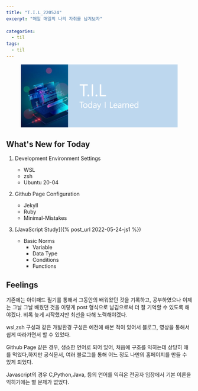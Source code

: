 ```yaml
---
title: "T.I.L_220524"
excerpt: "매일 매일의 나의 자취를 남겨보자"

categories:
  - til
tags:
  - til
---
```

<figure>
    <img src="/assets/images/til_image.png">
</figure>

## What's New for Today
1. Development Environment Settings
    - WSL
    - zsh
    - Ubuntu 20-04

2. Github Page Configuration
    - Jekyll
    - Ruby
    - Minimal-Mistakes

3. [JavaScript Study]({% post_url 2022-05-24-js1 %})
    - Basic Norms 
        - Variable
        - Data Type
        - Conditions
        - Functions

## Feelings
기존에는 아이패드 필기를 통해서 그동안의 배워왔던 것을 기록하고, 공부하였으나 이제는 그날 그날 배웠던 것을 이렇게 post 형식으로 남김으로써 더 잘 기억할 수 있도록 해야겠다.
비록 늦게 시작했지만 최선을 다해 노력해야겠다.

wsl,zsh 구성과 같은 개발환경 구성은 예전에 해본 적이 있어서 블로그, 영상을 통해서 쉽게 따라가면서 할 수 있었다.

Github Page 같은 경우, 생소한 언어로 되어 있어, 처음에 구조를 익히는데 상당히 애를 먹었다,하지만 공식문서, 여러 블로그를 통해 어느 정도 나만의 홈페이지를 만들 수 있게 되었다.

Javascript의 경우 C,Python,Java, 등의 언어를 익혀온 전공자 입장에서 기본 이론을 익히기에는 별 문제가 없었다.
